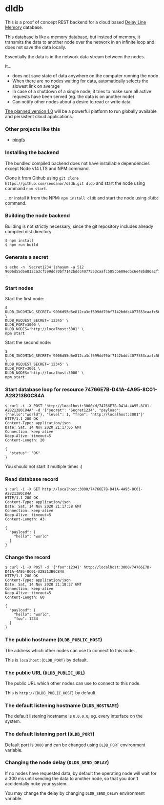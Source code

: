 # dldb

This is a proof of concept REST backend for a cloud based [Delay Line Memory](https://en.wikipedia.org/wiki/Delay_line_memory) database.

This database is like a memory database, but instead of memory, it transmits the data to another node over the network 
in an infinite loop and does not save the data locally. 

Essentially the data is in the network data stream between the nodes.

It...

 * does not save state of data anywhere on the computer running the node
 * When there are no nodes waiting for data, automatically selects the slowest link on average
 * In case of a shutdown of a single node, it tries to make sure all active requests have been served (eg. the data is on another node)
 * Can notify other nodes about a desire to read or write data

[The planned version 1.0](https://docs.google.com/document/d/1OEbshK8S2qa7_pSf8gWNKiszheQa77Pr_0fm93ZKF68/edit?usp=sharing) will be a powerful platform to run globally available and persistent cloud applications.
 
### Other projects like this

 * [pingfs](https://github.com/yarrick/pingfs)

### Installing the backend 

The bundled compiled backend does not have installable dependencies except Node v14 LTS and NPM command.

Clone it from Github using `git clone https://github.com/sendanor/dldb.git dldb` and start the node using command `npm start`.

...or install it from the NPM: `npm install dldb` and start the node using `dldbd` command.

### Building the node backend

Building is not strictly necessary, since the git repository includes already compiled dist directory.

```
$ npm install
$ npm run build
```

### Generate a secret

```
$ echo -n 'Secret1234'|shasum -a 512
9006d55d6e812ca3cf599dd70bf7142bddc4077553caafc505cb609edbc6e48bd86acf76b52e5903a125950dfedd70c32144bd59adcd798f3a504dc3c7bc37e9  -
```

### Start nodes

Start the first node:

```
$ DLDB_INCOMING_SECRET='9006d55d6e812ca3cf599dd70bf7142bddc4077553caafc505cb609edbc6e48bd86acf76b52e5903a125950dfedd70c32144bd59adcd798f3a504dc3c7bc37e9' \
DLDB_REQUEST_SECRET='12345' \
DLDB_PORT=3000 \
DLDB_NODES='http://localhost:3001' \
npm start
```

Start the second node: 

```
$ DLDB_INCOMING_SECRET='9006d55d6e812ca3cf599dd70bf7142bddc4077553caafc505cb609edbc6e48bd86acf76b52e5903a125950dfedd70c32144bd59adcd798f3a504dc3c7bc37e9' \
DLDB_REQUEST_SECRET='12345' \
DLDB_PORT=3001 \
DLDB_NODES='http://localhost:3000' \
npm start
```

### Start database loop for resource 74766E7B-D41A-4A95-8C01-A28213B0C84A

```
$ curl -i -X POST 'http://localhost:3000/d/74766E7B-D41A-4A95-8C01-A28213B0C84A' -d '{"secret": "Secret1234", "payload":{"hello":"world"}, "level": 1, "from": "http://localhost:3001"}'
HTTP/1.1 200 OK
Content-Type: application/json
Date: Sat, 14 Nov 2020 21:17:05 GMT
Connection: keep-alive
Keep-Alive: timeout=5
Content-Length: 20

{
  "status": "OK"
}
```

You should not start it multiple times :)

### Read database record

```
$ curl -i -X GET http://localhost:3000/74766E7B-D41A-4A95-8C01-A28213B0C84A
HTTP/1.1 200 OK
Content-Type: application/json
Date: Sat, 14 Nov 2020 21:17:58 GMT
Connection: keep-alive
Keep-Alive: timeout=5
Content-Length: 43

{
  "payload": {
    "hello": "world"
  }
}
```

### Change the record

```
$ curl -i -X POST -d '{"foo":1234}' http://localhost:3000/74766E7B-D41A-4A95-8C01-A28213B0C84A
HTTP/1.1 200 OK
Content-Type: application/json
Date: Sat, 14 Nov 2020 21:18:37 GMT
Connection: keep-alive
Keep-Alive: timeout=5
Content-Length: 60

{
  "payload": {
    "hello": "world",
    "foo": 1234
  }
}
```

### The public hostname (`DLDB_PUBLIC_HOST`)

The address which other nodes can use to connect to this node.

This is `localhost:{DLDB_PORT}` by default.

### The public URL (`DLDB_PUBLIC_URL`)

The public URL which other nodes can use to connect to this node.

This is `http://{DLDB_PUBLIC_HOST}` by default.

### The default listening hostname (`DLDB_HOSTNAME`)

The default listening hostname is `0.0.0.0`, eg. every interface on the system.

### The default listening port (`DLDB_PORT`)

Default port is `3000` and can be changed using `DLDB_PORT` environment variable.

### Changing the node delay (`DLDB_SEND_DELAY`)

If no nodes have requested data, by default the operating node will wait for a 300 ms until sending the data to another
node, so that you don't accidentally nuke your system.

You may change the delay by changing `DLDB_SEND_DELAY` environment variable.
